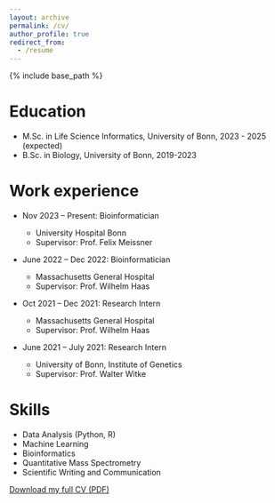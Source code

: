 ```yaml
---
layout: archive
permalink: /cv/
author_profile: true
redirect_from:
  - /resume
---
```


{% include base_path %}

Education
======
* M.Sc. in Life Science Informatics, University of Bonn, 2023 - 2025 (expected)
* B.Sc. in Biology, University of Bonn, 2019-2023

Work experience
======
* Nov 2023 – Present: Bioinformatician 
  * University Hospital Bonn 
  * Supervisor: Prof. Felix Meissner

* June 2022 – Dec 2022: Bioinformatician
  * Massachusetts General Hospital
  * Supervisor: Prof. Wilhelm Haas
 
* Oct 2021 – Dec 2021: Research Intern
  * Massachusetts General Hospital
  * Supervisor: Prof. Wilhelm Haas
 
* June 2021 – July 2021: Research Intern
  * University of Bonn, Institute of Genetics
  * Supervisor: Prof. Walter Witke
    

Skills
======
* Data Analysis (Python, R)
* Machine Learning
* Bioinformatics
* Quantitative Mass Spectrometry
* Scientific Writing and Communication

[Download my full CV (PDF)](/files/BenediktClemens_CV_public_2024.pdf)
